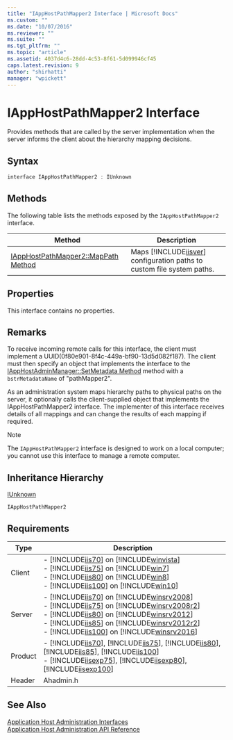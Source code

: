 ```yaml
---
title: "IAppHostPathMapper2 Interface | Microsoft Docs"
ms.custom: ""
ms.date: "10/07/2016"
ms.reviewer: ""
ms.suite: ""
ms.tgt_pltfrm: ""
ms.topic: "article"
ms.assetid: 4037d4c6-28dd-4c53-8f61-5d099946cf45
caps.latest.revision: 9
author: "shirhatti"
manager: "wpickett"
---
```

# IAppHostPathMapper2 Interface
Provides methods that are called by the server implementation when the server informs the client about the hierarchy mapping decisions.  
  
## Syntax  
  
```cpp  
interface IAppHostPathMapper2 : IUnknown  
```  
  
## Methods  
 The following table lists the methods exposed by the `IAppHostPathMapper2` interface.  
  
|Method|Description|  
|------------|-----------------|  
|[IAppHostPathMapper2::MapPath Method](../../../webdevelopment-reference\native-code-api\webdev-native-api-reference/iapphostpathmapper2-mappath-method.md)|Maps [!INCLUDE[iisver](../../../wmi-provider/includes/iisver-md.md)] configuration paths to custom file system paths.|  
  
## Properties  
 This interface contains no properties.  
  
## Remarks  
 To receive incoming remote calls for this interface, the client must implement a UUID(0f80e901-8f4c-449a-bf90-13d5d082f187). The client must then specify an object that implements the interface to the [IAppHostAdminManager::SetMetadata Method](../../../webdevelopment-reference\native-code-api\webdev-native-api-reference/iapphostadminmanager-setmetadata-method.md) method with a `bstrMetadataName` of "pathMapper2".  
  
 As an administration system maps hierarchy paths to physical paths on the server, it optionally calls the client-supplied object that implements the IAppHostPathMapper2 interface. The implementer of this interface receives details of all mappings and can change the results of each mapping if required.  
  
> [!NOTE]
>  The `IAppHostPathMapper2` interface is designed to work on a local computer; you cannot use this interface to manage a remote computer.  
  
## Inheritance Hierarchy  
 [IUnknown](http://go.microsoft.com/fwlink/?LinkId=55951)  
  
 `IAppHostPathMapper2`  
  
## Requirements  
  
|Type|Description|  
|----------|-----------------|  
|Client|-   [!INCLUDE[iis70](../../../wmi-provider/includes/iis70-md.md)] on [!INCLUDE[winvista](../../../wmi-provider/includes/winvista-md.md)]<br />-   [!INCLUDE[iis75](../../../wmi-provider/includes/iis75-md.md)] on [!INCLUDE[win7](../../../wmi-provider/includes/win7-md.md)]<br />-   [!INCLUDE[iis80](../../../wmi-provider/includes/iis80-md.md)] on [!INCLUDE[win8](../../../wmi-provider/includes/win8-md.md)]<br />-   [!INCLUDE[iis100](../../../wmi-provider/includes/iis100-md.md)] on [!INCLUDE[win10](../../../wmi-provider/includes/win10-md.md)]|  
|Server|-   [!INCLUDE[iis70](../../../wmi-provider/includes/iis70-md.md)] on [!INCLUDE[winsrv2008](../../../wmi-provider/includes/winsrv2008-md.md)]<br />-   [!INCLUDE[iis75](../../../wmi-provider/includes/iis75-md.md)] on [!INCLUDE[winsrv2008r2](../../../wmi-provider/includes/winsrv2008r2-md.md)]<br />-   [!INCLUDE[iis80](../../../wmi-provider/includes/iis80-md.md)] on [!INCLUDE[winsrv2012](../../../wmi-provider/includes/winsrv2012-md.md)]<br />-   [!INCLUDE[iis85](../../../wmi-provider/includes/iis85-md.md)] on [!INCLUDE[winsrv2012r2](../../../wmi-provider/includes/winsrv2012r2-md.md)]<br />-   [!INCLUDE[iis100](../../../wmi-provider/includes/iis100-md.md)] on [!INCLUDE[winsrv2016](../../../wmi-provider/includes/winsrv2016-md.md)]|  
|Product|-   [!INCLUDE[iis70](../../../wmi-provider/includes/iis70-md.md)], [!INCLUDE[iis75](../../../wmi-provider/includes/iis75-md.md)], [!INCLUDE[iis80](../../../wmi-provider/includes/iis80-md.md)], [!INCLUDE[iis85](../../../wmi-provider/includes/iis85-md.md)], [!INCLUDE[iis100](../../../wmi-provider/includes/iis100-md.md)]<br />-   [!INCLUDE[iisexp75](../../../webdevelopment-reference\native-code-api\webdev-native-api-reference/includes/iisexp75-md.md)], [!INCLUDE[iisexp80](../../../webdevelopment-reference\native-code-api\webdev-native-api-reference/includes/iisexp80-md.md)], [!INCLUDE[iisexp100](../../../webdevelopment-reference\native-code-api\webdev-native-api-reference/includes/iisexp100-md.md)]|  
|Header|Ahadmin.h|  
  
## See Also  
 [Application Host Administration Interfaces](../../../webdevelopment-reference\native-code-api\webdev-native-api-reference/application-host-administration-interfaces.md)   
 [Application Host Administration API Reference](../../../webdevelopment-reference\native-code-api\webdev-native-api-reference/application-host-administration-api-reference.md)